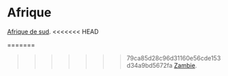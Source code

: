 # Afrique

[Afrique de sud](https://github.com/Youssef-NAIM/labyrinthe/blob/main/afrique%20de%20sud.md).
<<<<<<< HEAD


=======
>>>>>>> 79ca85d28c96d31160e56cde153d34a9bd5672fa
[Zambie](https://github.com/Youssef-NAIM/labyrinthe/blob/main/Zambie.md).
